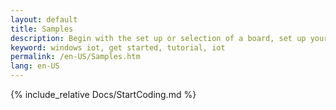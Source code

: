 ```yaml
---
layout: default
title: Samples
description: Begin with the set up or selection of a board, set up your development environment, and get started writing your first app.
keyword: windows iot, get started, tutorial, iot
permalink: /en-US/Samples.htm
lang: en-US
---
```


{% include_relative Docs/StartCoding.md %}
